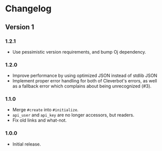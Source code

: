 # Changelog
## Version 1
### 1.2.1
* Use pessimistic version requirements, and bump Oj dependency.

### 1.2.0
* Improve performance by using optimized JSON instead of stdlib JSON
* Implement proper error handling for both of Cleverbot's errors, as well as a fallback error which complains about being unrecognized (#3).

### 1.1.0
* Merge `#create` into `#initialize`.
* `api_user` and `api_key` are no longer accessors, but readers.
* Fix old links and what-not.

### 1.0.0
* Initial release.
